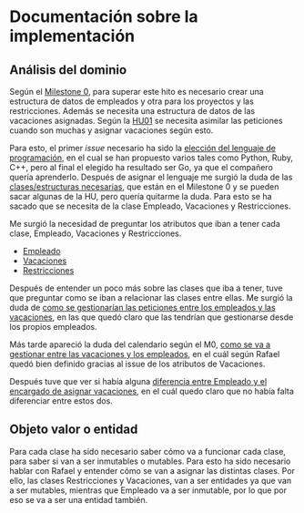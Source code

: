 # Documentación sobre la implementación
## Análisis del dominio
Según el [Milestone 0](https://github.com/RafaelT00/AutoIV/milestone/6), para superar este hito es necesario crear una estructura de datos de empleados y otra para los proyectos y las restricciones. Además se necesita una estructura de datos de las vacaciones asignadas. Según la [HU01](https://github.com/RafaelT00/AutoIV/issues/7) se necesita asimilar las peticiones cuando son muchas y asignar vacaciones según esto.

Para esto, el primer *issue* necesario ha sido la [elección del lenguaje de programación](https://github.com/RafaelT00/AutoIV/issues/8), en el cual se han propuesto varios tales como Python, Ruby, C++, pero al final el elegido ha resultado ser Go, ya que el compañero quería aprenderlo. Después de asignar el lenguaje me surgió la duda de las [clases/estructuras necesarias](https://github.com/RafaelT00/AutoIV/issues/9), que están en el Milestone 0 y se pueden sacar algunas de la HU, pero quería quitarme la duda. Para esto se ha sacado que se necesita de la clase Empleado, Vacaciones y Restricciones.

Me surgió la necesidad de preguntar los atributos que iban a tener cada clase, Empleado, Vacaciones y Restricciones. 
- [Empleado](https://github.com/RafaelT00/AutoIV/issues/10)
- [Vacaciones](https://github.com/RafaelT00/AutoIV/issues/11)
- [Restricciones](https://github.com/RafaelT00/AutoIV/issues/12)

Después de entender un poco más sobre las clases que iba a tener, tuve que preguntar como se iban a relacionar las clases entre ellas. Me surgió la duda de [como se gestionarían las peticiones entre los empleados y las vacaciones](https://github.com/RafaelT00/AutoIV/issues/15), en las que quedó claro que las tendrían que gestionarse desde los propios empleados.

Más tarde apareció la duda del calendario según el M0, [como se va a gestionar entre las vacaciones y los empleados](https://github.com/RafaelT00/AutoIV/issues/16), en el cuál según Rafael quedó bien definido gracias al issue de los atributos de Vacaciones.

Después tuve que ver si había alguna [diferencia entre Empleado y el encargado de asignar vacaciones](https://github.com/RafaelT00/AutoIV/issues/17), en el cuál quedo claro que no había falta diferenciar entre estos dos.

## Objeto valor o entidad
Para cada clase ha sido necesario saber cómo va a funcionar cada clase, para saber si van a ser inmutables o mutables. Para esto ha sido necesario hablar con Rafael y entender cómo se van a asignar las distintas clases. Por ello, las clases Restricciones y Vacaciones, van a ser entidades ya que van a ser mutables, mientras que Empleado va a ser inmutable, por lo que por eso se va a ser una entidad también.
